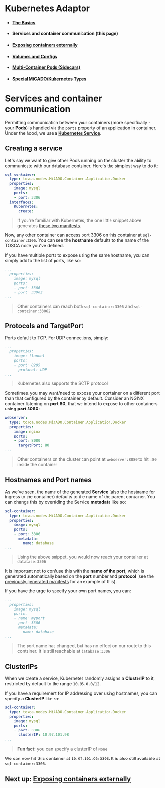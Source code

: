 # Kubernetes Adaptor 

- #### [The Basics](k8s.md)
- #### Services and container communication (this page)
- #### [Exposing containers externally](expose.md)
- #### [Volumes and Configs](volumes.md)
- #### [Multi-Container Pods (Sidecars)](sidecars.md)
- #### [Special MiCADO/Kubernetes Types](custom.md)

# Services and container communication

Permitting communication between your containers (more specifically - your **Pods**) is handled via the `ports` property of an application in container. Under the hood, we use a [**Kubernetes Service**](https://kubernetes.io/docs/concepts/services-networking/service/).

## Creating a service

Let's say we want to give other Pods running on the cluster the ability to communicate with our database container. Here's the simplest way to do it:

```yaml
sql-container:
  type: tosca.nodes.MiCADO.Container.Application.Docker
  properties:
    image: mysql
    ports:
    - port: 3306
  interfaces:
    Kubernetes:
      create:
```

> If you're familiar with Kubernetes, the one little snippet above generates [these two manifests](service-ex.md).

Now, any other container can access port 3306 on this container at `sql-container:3306`. You can see the **hostname** defaults to the name of the TOSCA node you've defined.

If you have multiple ports to expose using the same hostname, you can simply add to the list of ports, like so:

```yaml
...
  properties:
    image: mysql
    ports:
    - port: 3306
    - port: 33062
...
```
> Other containers can reach both `sql-container:3306` and `sql-container:33062`

## Protocols and TargetPort

Ports default to TCP. For UDP connections, simply:

```yaml
...
  properties:
    image: flannel
    ports:
    - port: 8285
      protocol: UDP
...
```
> Kubernetes also supports the SCTP protocol

Sometimes, you may want/need to expose your container on a different port than that configured by the container by default. Consider an NGINX container listening on **port 80**, that we intend to expose to other containers using **port 8080**:

```yaml
webserver:
  type: tosca.nodes.MiCADO.Container.Application.Docker
  properties:
    image: nginx
    ports:
    - port: 8080
      targetPort: 80
...
```
> Other containers on the cluster can point at `webserver:8080` to hit `:80` inside the container


## Hostnames and Port names

As we've seen, the name of the generated **Service** (also the hostname for ingress to the container) defaults to the name of the parent container. You can change this by overriding the Service **metadata** like so:

```yaml
sql-container:
  type: tosca.nodes.MiCADO.Container.Application.Docker
  properties:
    image: mysql
    ports:
    - port: 3306
      metadata:
        name: database
...
```
> Using the above snippet, you would now reach your container at `database:3306`

It is important not to confuse this with the **name of the port**, which is generated automatically based on the **port** number and **protocol** (see the [previously generated manifests](service-ex.md) for an example of this).

If you have the urge to specify your own port names, you can: 

```yaml
...
  properties:
    image: mysql
    ports:
    - name: myport
      port: 3306
      metadata:
        name: database
...
```
> The port name has changed, but has no effect on our route to this container. It is still reachable at `database:3306`

## ClusterIPs

When we create a service, Kubernetes randomly assigns a **ClusterIP** to it, restricted by default to the range `10.96.0.0/12`.

If you have a requirement for IP addressing over using hostnames, you can specify a **ClusterIP** like so:

```yaml
sql-container:
  type: tosca.nodes.MiCADO.Container.Application.Docker
  properties:
    image: mysql
    ports:
    - port: 3306
      clusterIP: 10.97.101.98
...
```
> **Fun fact:** you can specify a clusterIP of `None`

We can now hit this container at `10.97.101.98:3306`. It is also still available at `sql-container:3306`.

## Next up: [Exposing containers externally](expose.md)